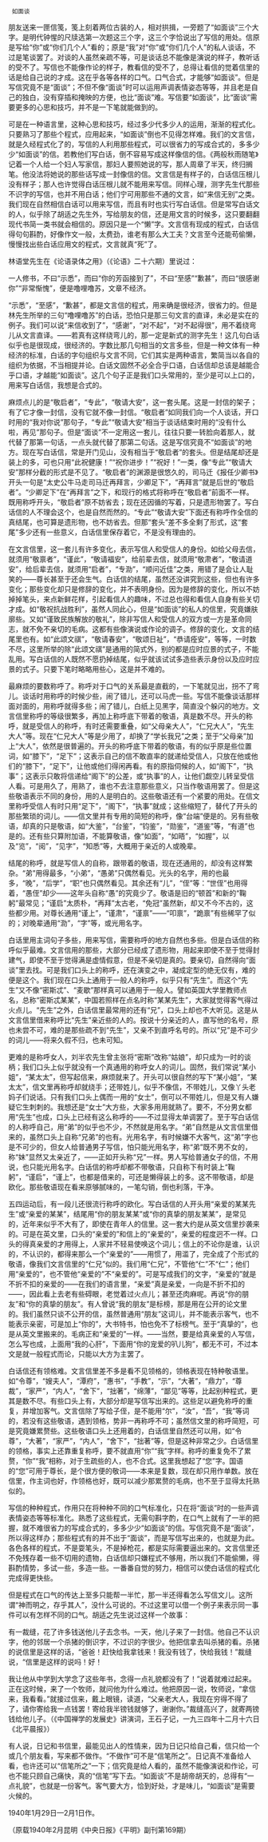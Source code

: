      如面谈 

   朋友送来一匣信笺，笺上刻着两位古装的人，相对拱揖，一旁题了“如面谈”三个大字。是明代钟惺的尺牍选第一次题这三个字，这三个字恰说出了写信的用处。信原是写给“你”或“你们几个人”看的；原是“我”对“你”或“你们几个人”的私人谈话，不过是笔谈罢了。对谈的人虽然亲疏不等，可是谈话总不能像是演说的样子，教听话的受不了。写信也不能像作论的样子，教看信的受不了，总得让看信的觉着信里的话是给自己说的才成。这在乎各等各样的口气。口气合式，才能够“如面谈”。但是写信究竟不是“面谈”；不但不像“面谈”时可以运用声调表情姿态等等，并且老是自己的独白，没有穿插和掩映的方便，也比“面谈”难。写信要“如面谈”，比“面谈”需要更多的心思和技巧，并不是一下笔就能做到的。 

   可是在一种语言里，这种心思和技巧，经过多少代多少人的运用，渐渐的程式化。只要熟习了那些个程式，应用起来，“如面谈”倒也不见得怎样难。我们的文言信，就是久经程式化了的，写信的人利用那些程式，可以很省力的写成合式的，多多少少“如面谈”的信。若教他们写白话，倒不容易写成这样像信的信。《两般秋雨随笔》记着一个人给一个妇人写家信，那妇人要照她说的写，那人周章了半天，终归搁笔。他没法将她说的那些话写成一封像信的信。文言信是有样子的，白话信压根儿没有样子；那人也许觉得白话压根儿就不能用来写信。同样心理，测字先生代那些不识字的写信，也并不用白话；他们宁可用那些不通的文言，如“来信无别”之类。我们现在自然相信白话可以用来写信，而且有时也实行写白话信。但是常写白话文的人，似乎除了胡适之先生外，写给朋友的信，还是用文言的时候多，这只要翻翻现代书简一类书就会相信的。原因只是一个“懒”字。文言信有现成的程式，白话信得句句斟酌，好像作文一般，太费劲，谁老有那么大工夫？文言至今还能苟偷懒，慢慢找出些白话应用文的程式，文言就真“死”了。 

   林语堂先生在《论语录体之用》（《论语》二十六期）里说过： 

   一人修书，不曰“示悉”，而曰“你的芳函接到了”，不曰“至感”“歉甚”，而曰“很感谢你”“非常惭愧”，便是噜哩噜苏，文章不经济。 

   “示悉”，“至感”，“歉甚”，都是文言信的程式，用来确是很经济，很省力的。但是林先生所举的三句“噜哩噜苏”的白话，恐怕只是那三句文言的直译，未必是实在的例子。我们可以说“来信收到了”，“感谢”，“对不起”，“对不起得很”，用不着绕弯儿从文言直译。——若真有这样绕弯儿的，那一定是新式的测字先生！这几句白话似乎也是很现成，很经济的。字数比那几句相当的文言多些，但是一种文体有一种经济的标准，白话的字句组织与文言不同，它们其实是两种语言，繁简当以各自的组织为依据，不当相提并论。白话文固然不必全合乎口语，白话信却总该是越能合乎口语，才越能“如面谈”。这几个句子正是我们口头常用的，至少是可以上口的，用来写白话信，我想是合式的。 

   麻烦点儿的是“敬启者”，“专此”，“敬请大安”，这一套头尾。这是一封信的架子；有了它才像一封信，没有它就不像一封信。“敬启者”如同我们向一个人谈话，开口时用的“我对你说”那句子，“专此”“敬请大安”相当于谈话结束时用的“没有什么啦，再见”那句子。但是“面谈”不一定用这一套儿，往往只要一转脸向着那人，就代替了那第一句话，一点头就代替了那第二句话。这是写信究竟不“如面谈”的地方。现在写白话信，常是开门见山，没有相当于“敬启者”的套头。但是结尾却还是装上的多，可也只用“此祝健康！”“祝你进步！”“祝好！”一类，像“专此”“敬请大安”那样分截的形式是不见了。“敬启者”的渊源是很悠久的，司马迁《报任少卿书》开头一句是“太史公牛马走司马迁再拜言，少卿足下”，“再拜言”就是后世的“敬启者”。“少卿足下”在“再拜言”之下，和现行的格式将称呼在“敬启者”前面不一样。既用称呼开头，“敬启者”原不妨省去；现在还因循的写着，只是遗形物罢了。写白话信的人不理会这个，也是自然而然的。“专此”“敬请大安”下面还有称呼作全信的真结尾，也可算是遗形物，也不妨省去。但那“套头”差不多全剩了形式，这“套尾”多少还有一些意义，白话信里保存着它，不是没有理由的。 

   在文言信里，这一套儿有许多变化，表示写信人和受信人的身份。如给父母去信，就须用“敬禀者”，“谨此”，“敬请福安”，给前辈去信，就须用“敬肃者”，“敬请道安”，给后辈去信，就须用“启者”，“专泐”，“顺问近佳”之类，用错了是会让人耻笑的——尊长甚至于还会生气。白话信的结尾，虽然还没讲究到这些，但也有许多变化；那些变化却只是修辞的变化，并不表明身份。因为是修辞的变化，所以不妨掉掉笔头，来点新鲜花样，引起看信人的趣味，不过总也得和看信人自身有些关切才成。如“敬祝抗战胜利”，虽然人同此心，但是“如面谈”的私人的信里，究竟嫌肤廓些。又如“谨致民族解放的敬礼”，除非写信人和受信人的双方或一方是革命同志，就不免不亲切的毛病。这都有些像演说或作论的调子。修辞的变化，文言的结尾里也有。如“此颂文祺”，“敬请春安”，“敬颂日祉”，“恭请痊安”，等等，一时数不尽，这里所举的除“此颂文祺”是通用的简式外，别的都是应时应景的式子，不能乱用。写白话信的人既然不愿扔掉结尾，似乎就该试试多造些表示身份以及应时应景的式子。只要下笔时略略用些心，这是并不难的。 

   最麻烦的要数称呼了。称呼对于口气的关系最是直截的，一下笔就见出，拐不了弯儿。谈话时用称呼的时候少些，闹了错儿，还可以马虎一些。写信不能像谈话那样面对面的，用称呼就得多些；闹了错儿，白纸上见黑字，简直没个躲闪的地方。文言信里称呼的等级很繁多，再加上称呼底下带着的敬语，真是数不尽。开头的称呼，就是受信人的称呼，有时还需要重叠，如“父母亲大人”，“仁兄大人”，“先生大人”等。现在“仁兄大人”等是少用了，却换了“学长我兄”之类；至于“父母亲”加上“大人”，依然是很普遍的。开头的称呼底下带着的敬语，有的似乎原是些位置词，如“膝下”，“足下”；这表示自己的信不敢直率的就递给受信人，只放在他或他们的“膝下”，“足下”，让他或他们得闲再看。有的原指伺候的人，如“阁下”，“执事”；这表示只敢将信递给“阁下”的公差，或“执事”的人，让他们觑空儿转呈受信人看。可是用久了，用熟了，谁也不去注意那些意义，只当作敬语用罢了。但是这些敬语表示不同的身份，用的人是明白的。这些敬语还有一个紧要的用处。在信文里称呼受信人有时只用“足下”，“阁下”，“执事”就成；这些缩短了，替代了开头的那些繁琐的词儿。——信文里并有专用的简短的称呼，像“台端”便是的。另有些敬语，却真的只是敬语，如“大鉴”，“台鉴”，“钧鉴”，“勋鉴”，“道鉴”等，“有道”也是的。还有些只算附加语，不能算敬语，像“如面”，“如晤”，“如握”，以及“览”，“阅”，“见字”，“知悉”等，大概用于亲近的人或晚辈。 

   结尾的称呼，就是写信人的自称，跟带着的敬语，现在还通用的，却没有这样繁杂。“弟”用得最多，“小弟”，“愚弟”只偶然看见。光头的名字，用的也最多，“晚”，“后学”，“职”也只偶然看见。其余还有“儿”，“侄”等：“世侄”也用得着，“愚侄”却少——这年头自称“愚”的究竟少了。敬语是旧的“顿首”和新的“鞠躬”最常见；“谨启”太质朴，“再拜”太古老，“免冠”虽然新，却又不今不古的，这些都少用。对尊长通用“谨上”，“谨肃”，“谨禀”——“叩禀”，“跪禀”有些稀罕了似的；对晚辈通用“泐”，“字”等，或光用名字。 

   白话里用主词句子多些，用来写信，需要称呼的地方自然也多些。但是白话信的称呼似乎最难。文言信用的那些，大部分已经成了遗形物，用起来即使不至于觉得封建气，即使不至于觉得满是虚情假意，但是不亲切是真的。要亲切，自然得向“面谈”里去找。可是我们口头上的称呼，还在演变之中，凝成定型的绝无仅有，难的便是这个。我们现在口头上通用于一般人的称呼，似乎只有“先生”。而这个“先生”又不像“密斯忒”、“麦歇”那样真可以通用于一般人。譬如英国大学里教师点名，总称“密斯忒某某”，中国若照样在点名时称“某某先生”，大家就觉得客气得过火点儿。“先生”之外，白话信里最常用的还有“兄”，口头上却也不大听见。这是从文言信里借来称呼比“先生”亲近些的人的。按说十分亲近的人，直写他的名号，原也未尝不可，难的是那些疏不到“先生”，又亲不到直呼名号的。所以“兄”是不可少的词儿——将来久假不归，也未可知。 

   更难的是称呼女人，刘半农先生曾主张将“密斯”改称“姑娘”，却只成为一时的谈柄；我们口头上似乎就没有一个真通用的称呼女人的词儿。固然，我们常说“某小姐”，“某太太”，但写起信来，麻烦就来了。开头可以很自然的写下“某小姐”，“某太太”，信文里再称呼却就绕手；还带姓儿，似乎不像信，不带姓儿，又像丫头老妈子们说话。只有我们口头上偶而一用的“女士”，倒可以不带姓儿，但是又有人嫌疑它生刺刺的。我想还是“女士”大方些，大家多用用就熟了。要不，不分男女都用“先生”也成，口头上已经有这么称呼的——不过显得太单调罢了。至于写白话信的人称呼自己，用“弟”的似乎也不少，不然就是用名字。“弟”自然是从文言信里借来的，虽然口头上自称“兄弟”的也有。光用名字，有时候嫌不大客气，这“弟”字也是不可少的，但女人给普通男子写信，怕只能光用名字，称“弟”既不男不女的，称“妹”显然又太亲近了，——正如开头称“兄”一样。男人写给普通女子的信，不用说，也只能光用名字。白话信的称呼却都不带敬语，只自称下有时装上“鞠躬”，“谨启”，“谨上”，也都是借来的，可还是懒得装上的多。这不带敬语，却是欧化。那些敬语现在看来原够腻味的，一笔勾销，倒也利落，干净。 

   五四运动后，有一段儿还很流行称呼的欧化。写白话信的人开头用“亲爱的某某先生”或“亲爱的某某”，结尾用“你的朋友某某”或“你的真挚的朋友某某”，是常见的，近年来似乎不大有了，即使在青年人的信里。这一套大约是从英文信里抄袭来的。可是在英文里，口头的“亲爱的”和信上的“亲爱的”，亲爱的程度迥不一样。口头的得真亲爱的才用得上，人家并不轻易使唤这个词儿；信上的不论你是谁，认识的，不认识的，都得来那么一个“亲爱的”——用惯了，用滥了，完全成了个形式的敬语，像我们文言信里的“仁兄”似的。我们用“仁兄”，不管他“仁”不“仁”；他们用“亲爱的”，也不管他“亲爱的”不“亲爱的”。可是写成我们的文字，“亲爱的”就是不折不扣的亲爱的——在我们的语言里，“亲爱”真是亲爱，一向是不折不扣的——，因此看上去老有些碍眼，老觉着过火点儿；甚至还肉麻呢。再说“你的朋友”和“你的真挚的朋友”。有人曾说“我的朋友”是标榜，那是用在公开的论文里的。我们虽然只谈不公开的信，虽然普通用“朋友”这词儿，并不能表示客气，也不能表示亲密，可是加上“你的”，大书特书，怕也免不了标榜气。至于“真挚的”，也是从英文里搬来的。毛病正和“亲爱的”一样。——当然，要是给真亲爱的人写信，怎么写也成，上面用“我的心肝”，下面用“你的宠爱的叭儿狗”，都无不可，不过本文是就一般程式而论，只能以大方为主罢了。 

   白话信还有领格难。文言信里差不多是看不见领格的，领格表现在特种敬语里。如“令尊”，“嫂夫人”，“潭府”，“惠书”，“手教”，“示”，“大著”，“鼎力”，“尊裁”，“家严”，“内人”，“舍下”，“拙著”，“绵薄”，“鄙见”等等，比起别种程式，更其是数不尽。有些口头上有，大部分却是写信写出来的。这些足以避免称呼的重复，并增加客气。文言信除了写给子侄，是不能用“尔”，“汝”，“吾”，“我”等词的，若没有这些敬语，遇到领格，势非一再称呼不可；虽然信文里的称呼简短，可是究竟嫌累赘些。这些敬语口头上还用着的，白话信里自然还可以用，如“令尊”，“大著”，“家严”，“内人”，“舍下”，“拙著”等，但是这种非常之少。白话信里的领格，事实上还靠重复称呼，要不就直用“你”“我”字样。称呼的重复免不了累赘，“你”“我”相称，对于生疏些的人，也不合式。这里我想起了“您”字。国语的“您”可用于尊长，是个很方便的敬词——本来是复数，现在却只用作单数。放在信里，作主词也好，作领格也好，既可以减少那累赘的毛病，也不至于显得太托熟似的。 

   写信的种种程式，作用只在将种种不同的口气标准化，只在将“面谈”时的一些声调表情姿态等等标准化。熟悉了这些程式，无需句斟字酌，在口气上就有了一半的把握，就不难很省力的写成合式的，多多少少“如面谈”的信。写信究竟不是“面谈”，所以得这样办；那些程式有的并不出于“面谈”，而是写信写出来的，也就是为此。各色各样的程式，不是耍笔头，不是掉枪花，都是实际需要逼出来的。文言信里还不免残存着一些不切用的遗物，白话信却只嫌程式不够用，所以我们不能偷懒，得斟酌情势，多试一些，多造一些。一番番自觉的努力，相信可以使白话信的程式化完成得更快些。 

   但是程式在口气的传达上至多只能帮一半忙，那一半还得看怎么写信文儿。这所谓“神而明之，存乎其人”，没什么可说的。不过这里可以借一个例子来表示同一事件可以有怎样不同的口气。胡适之先生说过这样一个故事： 

   有一裁缝，花了许多钱送他儿子去念书。一天，他儿子来了一封信。他自己不认识字，他的邻居一个杀猪的倒识字，不过识的字很少。他把信拿去叫杀猪的看。杀猪的说信里是这样的话，“爸爸！赶快给我拿钱来！我没有钱了，快给我钱！”裁缝说，“信里是这样的说吗！好！ 

   我让他从中学到大学念了这些年书，念得一点礼貌都没有了！”说着就难过起来。正在这时候，来了一个牧师，就问他为什么难过。他把原因一说，牧师说，“拿信来，我看看。”就接过信来，戴上眼镜，读道，“父亲老大人，我现在穷得不得了了，请你寄给我一点钱罢！寄给我半镑钱就够了，谢谢你。”裁缝高兴了，就寄两镑钱给他儿子。（《中国禅学的发展史》讲演词，王石子记，一九三四年十二月十六日《北平晨报》） 

   有人说，日记和书信里，最能见出人的性情来，因为日记只给自己看，信只给一个或几个朋友看，写来都不做作。“不做作”可不是“信笔所之”。日记真不准备给人看，也许还可以“信笔所之”一下；信究竟是给人看的，虽然不能像演说和作论，可也不能只顾自己痛快，真的“信笔”写下去。“如面谈”不是胡帝胡天的，总得有“一点礼貌”，也就是一份客气。客气要大方，恰到好处，才是味儿，“如面谈”是需要火候的。 

   1940年1月29日—2月1日作。 

   （原载1940年2月昆明《中央日报》《平明》副刊第169期） 

